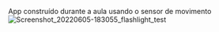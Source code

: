 App construído durante a aula usando o sensor de movimento
![Screenshot_20220605-183055_flashlight_test](https://user-images.githubusercontent.com/25414539/172074097-8cf2009a-2ac8-419d-8331-114fbed63d78.jpg)
